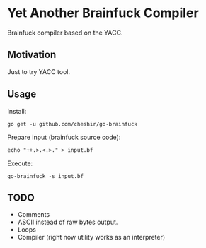 # Yet Another Brainfuck Compiler

Brainfuck compiler based on the YACC.

## Motivation

Just to try YACC tool.

## Usage

Install:

`go get -u github.com/cheshir/go-brainfuck`

Prepare input (brainfuck source code):

`echo "++.>.<.>." > input.bf`

Execute:

`go-brainfuck -s input.bf`

## TODO

* Comments
* ASCII instead of raw bytes output.
* Loops
* Compiler (right now utility works as an interpreter)
